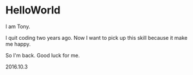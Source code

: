 # HelloWorld

I am Tony.

I quit coding two years ago. Now I want to pick up this skill because it make me happy.

So I'm back. Good luck for me.

2016.10.3
